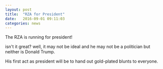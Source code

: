 ```yaml
---
layout: post
title:  "RZA for President"
date:   2016-09-01 09:11:03
categories: news
---
```

The RZA is running for president!

isn't it great? well, it may not be ideal and he may not be a politician but neither is Donald Trump.

His first act as president will be to hand out gold-plated blunts to everyone.
